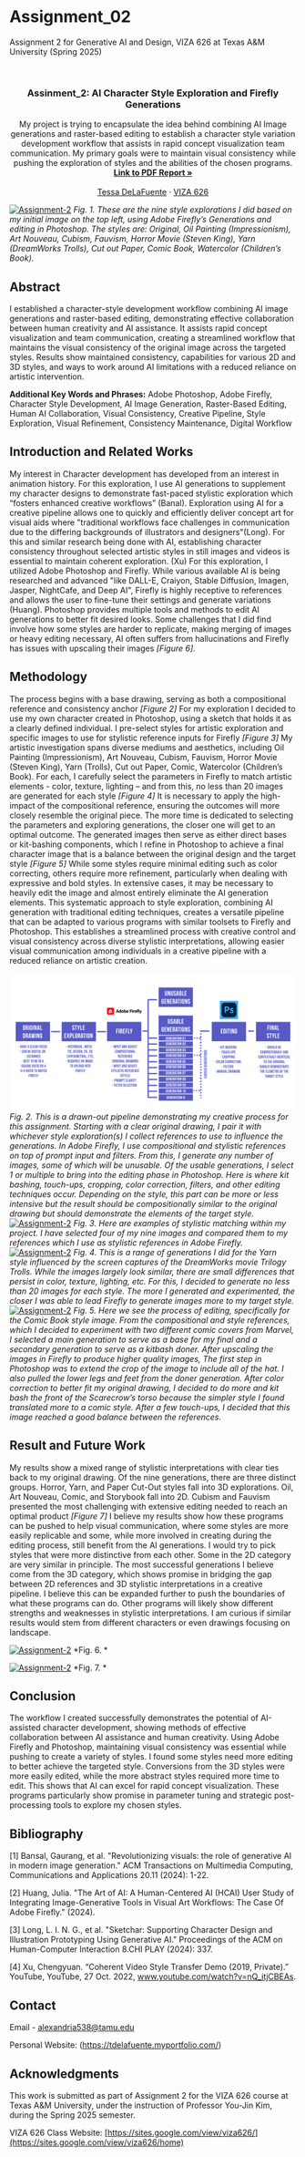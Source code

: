 # Assignment_02
Assignment 2 for Generative AI and Design, VIZA 626 at Texas A&amp;M University (Spring 2025)

<!-- Improved compatibility of back to top link: See: https://github.com/othneildrew/Best-README-Template/pull/73 -->
<a id="readme-top"></a>

<!-- PROJECT SHIELDS -->
<!--
*** I'm using markdown "reference style" links for readability.
*** Reference links are enclosed in brackets [ ] instead of parentheses ( ).
*** See the bottom of this document for the declaration of the reference variables
*** for contributors-url, forks-url, etc. This is an optional, concise syntax you may use.
*** https://www.markdownguide.org/basic-syntax/#reference-style-links
-->




<!-- PROJECT LOGO -->
<br />
<div align="center">
  </a>

  <h3 align="center">Assinment_2: AI Character Style Exploration and Firefly Generations</h3>

  <p align="center">
    My project is trying to encapsulate the idea behind combining AI Image generations and raster-based editing to establish a character style variation development workflow that assists in rapid concept visualization team communication. My primary goals were to maintain visual consistency while pushing the exploration of styles and the abilities of the chosen programs. 
    <br />
    <a href="https://github.com/Alexandria538/4-comma-Assignment_01/blob/main/4-comma-Assignment_01.pdf"><strong>Link to PDF Report »</strong></a>
    <br />
    <br />
    <a href="https://tdelafuente.myportfolio.com/">Tessa DeLaFuente</a>
    &middot;
    <a href="https://sites.google.com/view/viza626/home">VIZA 626</a>
  </p>
</div>


[![Assignment-2][images-fig1]](https://example.com)
*Fig. 1. These are the nine style explorations I did based on my initial image on the top left, using Adobe Firefly’s Generations and editing in Photoshop. The styles are: Original, Oil Painting (Impressionism), Art Nouveau, Cubism, Fauvism, Horror Movie (Steven King), Yarn (DreamWorks Trolls), Cut out Paper, Comic Book, Watercolor (Children’s Book).* 

<!-- Abstract -->
## Abstract
I established a character-style development workflow combining AI image generations and raster-based editing, demonstrating effective collaboration between human creativity and AI assistance. It assists rapid concept visualization and team communication, creating a streamlined workflow that maintains the visual consistency of the original image across the targeted styles. Results show maintained consistency, capabilities for various 2D and 3D styles, and ways to work around AI limitations with a reduced reliance on artistic intervention.

**Additional Key Words and Phrases:** Adobe Photoshop, Adobe Firefly, Character Style Development, AI Image Generation, Raster-Based Editing, Human AI Collaboration, Visual Consistency, Creative Pipeline, Style Exploration, Visual Refinement, Consistency Maintenance, Digital Workflow

<!-- Introduction and Related Works -->
## Introduction and Related Works
My interest in Character development has developed from an interest in animation history. For this exploration, I use AI generations to supplement my character designs to demonstrate fast-paced stylistic exploration which “fosters enhanced creative workflows” (Banal). Exploration using AI for a creative pipeline allows one to quickly and efficiently deliver concept art for visual aids where "traditional workflows face challenges in communication due to the differing backgrounds of illustrators and designers"(Long). For this and similar research being done with AI, establishing character consistency throughout selected artistic styles in still images and videos is essential to maintain coherent exploration. (Xu) For this exploration, I utilized Adobe Photoshop and Firefly. While various available AI is being researched and advanced "like DALL-E, Craiyon, Stable Diffusion, Imagen, Jasper, NightCafe, and Deep AI", Firefly is highly receptive to references and allows the user to fine-tune their settings and generate variations (Huang). Photoshop provides multiple tools and methods to edit AI generations to better fit desired looks. Some challenges that I did find involve how some styles are harder to replicate, making merging of images or heavy editing necessary, AI often suffers from hallucinations and Firefly has issues with upscaling their images *[Figure 6]*.

## Methodology
The process begins with a base drawing, serving as both a compositional reference and consistency anchor *[Figure 2]* For my exploration I decided to use my own character created in Photoshop, using a sketch that holds it as a clearly defined individual. I pre-select styles for artistic exploration and specific images to use for stylistic reference inputs for Firefly *[Figure 3]*  My artistic investigation spans diverse mediums and aesthetics, including Oil Painting (Impressionism), Art Nouveau, Cubism, Fauvism, Horror Movie (Steven King), Yarn (Trolls), Cut out Paper, Comic, Watercolor (Children’s Book). For each, I carefully select the parameters in Firefly to match artistic elements - color, texture, lighting – and from this, no less than 20 images are generated for each style *[Figure 4]*  It is necessary to apply the high-impact of the compositional reference, ensuring the outcomes will more closely resemble the original piece. The more time is dedicated to selecting the parameters and exploring generations, the closer one will get to an optimal outcome. The generated images then serve as either direct bases or kit-bashing components, which I refine in Photoshop to achieve a final character image that is a balance between the original design and the target style *[Figure 5]*  While some styles require minimal editing such as color correcting, others require more refinement, particularly when dealing with expressive and bold styles. In extensive cases, it may be necessary to heavily edit the image and almost entirely eliminate the AI generation elements. This systematic approach to style exploration, combining AI generation with traditional editing techniques, creates a versatile pipeline that can be adapted to various programs with similar toolsets to Firefly and Photoshop. This establishes a streamlined process with creative control and visual consistency across diverse stylistic interpretations, allowing easier visual communication among individuals in a creative pipeline with a reduced reliance on artistic creation. 

[![Assignment-2][images-fig2]](https://example.com)
*Fig. 2. This is a drawn-out pipeline demonstrating my creative process for this assignment. Starting with a clear original drawing, I pair it with whichever style exploration(s) I collect references to use to influence the generations. In Adobe Firefly, I use compositional and stylistic references on top of prompt input and filters. From this, I generate any number of images, some of which will be unusable. Of the usable generations, I select 1 or multiple to bring into the editing phase in Photoshop. Here is where kit bashing, touch-ups, cropping, color correction, filters, and other editing techniques occur. Depending on the style, this part can be more or less intensive but the result should be compositionally similar to the original drawing but should demonstrate the elements of the target style.*
[![Assignment-2][images-fig3]](https://example.com)
*Fig. 3. Here are examples of stylistic matching within my project. I have selected four of my nine images and compared them to my references which I use as stylistic references in Adobe Firefly.*
[![Assignment-2][images-fig4]](https://example.com)
*Fig. 4. This is a range of generations I did for the Yarn style influenced by the screen captures of the DreamWorks movie Trilogy Trolls. While the images largely look similar, there are small differences that persist in color, texture, lighting, etc. For this, I decided to generate no less than 20 images for each style. The more I generated and experimented, the closer I was able to lead Firefly to generate images more to my target style.*
[![Assignment-2][images-fig5]](https://example.com)
*Fig. 5. Here we see the process of editing, specifically for the Comic Book style image. From the compositional and style references, which I decided to experiment with two different comic covers from Marvel, I selected a main generation to serve as a base for my final and a secondary generation to serve as a kitbash doner. After upscaling the images in Firefly to produce higher quality images, The first step in Photoshop was to extend the crop of the image to include all of the hat. I also pulled the lower legs and feet from the doner generation. After color correction to better fit my original drawing, I decided to do more and kit bash the front of the Scarecrow’s torso because the simpler style I found translated more to a comic style. After a few touch-ups, I decided that this image reached a good balance between the references.*
## Result and Future Work
My results show a mixed range of stylistic interpretations with clear ties back to my original drawing. Of the nine generations, there are three distinct groups. Horror, Yarn, and Paper Cut-Out styles fall into 3D explorations. Oil, Art Nouveau, Comic, and Storybook fall into 2D. Cubism and Fauvism presented the most challenging with extensive editing needed to reach an optimal product *[Figure 7]* I believe my results show how these programs can be pushed to help visual communication, where some styles are more easily replicable and some, while more involved in creating during the editing process, still benefit from the AI generations. I would try to pick styles that were more distinctive from each other. Some in the 2D category are very similar in principle. The most successful generations I believe come from the 3D category, which shows promise in bridging the gap between 2D references and 3D stylistic interpretations in a creative pipeline. I believe this can be expanded further to push the boundaries of what these programs can do. Other programs will likely show different strengths and weaknesses in stylistic interpretations. I am curious if similar results would stem from different characters or even drawings focusing on landscape.

[![Assignment-2][images-fig6]](https://example.com)
*Fig. 6. *

[![Assignment-2][images-fig7]](https://example.com)
*Fig. 7. *

## Conclusion
The workflow I created successfully demonstrates the potential of AI-assisted character development, showing methods of effective collaboration between AI assistance and human creativity. Using Adobe Firefly and Photoshop, maintaining visual consistency was essential while pushing to create a variety of styles. I found some styles need more editing to better achieve the targeted style. Conversions from the 3D styles were more easily edited, while the more abstract styles required more time to edit. This shows that AI can excel for rapid concept visualization. These programs particularly show promise in parameter tuning and strategic post-processing tools to explore my chosen styles.

<!-- Bibliography -->
## Bibliography
[1] Bansal, Gaurang, et al. "Revolutionizing visuals: the role of generative AI in modern image generation." ACM Transactions on Multimedia Computing, Communications and Applications 20.11 (2024): 1-22.

[2] Huang, Julia. "The Art of AI: A Human-Centered AI (HCAI) User Study of Integrating Image-Generative Tools in Visual Art Workflows: The Case Of Adobe Firefly." (2024).

[3] Long, L. I. N. G., et al. "Sketchar: Supporting Character Design and Illustration Prototyping Using Generative AI." Proceedings of the ACM on Human-Computer Interaction 8.CHI PLAY (2024): 337.

[4] Xu, Chengyuan. “Coherent Video Style Transfer Demo (2019, Private).” YouTube, YouTube, 27 Oct. 2022, www.youtube.com/watch?v=nQ_itjCBEAs.

<!-- CONTACT -->
## Contact

Email - alexandria538@tamu.edu

Personal Website: (https://tdelafuente.myportfolio.com/)




<!-- ACKNOWLEDGMENTS -->
## Acknowledgments

This work is submitted as part of Assignment 2 for the VIZA 626 course at Texas A&M University, under the instruction of Professor You-Jin Kim, during the Spring 2025 semester.

VIZA 626 Class Website: [https://sites.google.com/view/viza626/](https://sites.google.com/view/viza626/home)

<!-- MARKDOWN LINKS & IMAGES -->
<!-- https://www.markdownguide.org/basic-syntax/#reference-style-links -->
[contributors-shield]: https://img.shields.io/github/contributors/othneildrew/Best-README-Template.svg?style=for-the-badge
[contributors-url]: https://github.com/othneildrew/Best-README-Template/graphs/contributors
[forks-shield]: https://img.shields.io/github/forks/othneildrew/Best-README-Template.svg?style=for-the-badge
[forks-url]: https://github.com/othneildrew/Best-README-Template/network/members
[stars-shield]: https://img.shields.io/github/stars/othneildrew/Best-README-Template.svg?style=for-the-badge
[stars-url]: https://github.com/othneildrew/Best-README-Template/stargazers
[issues-shield]: https://img.shields.io/github/issues/othneildrew/Best-README-Template.svg?style=for-the-badge
[issues-url]: https://github.com/othneildrew/Best-README-Template/issues
[license-shield]: https://img.shields.io/github/license/othneildrew/Best-README-Template.svg?style=for-the-badge
[license-url]: https://github.com/othneildrew/Best-README-Template/blob/master/LICENSE.txt
[linkedin-shield]: https://img.shields.io/badge/-LinkedIn-black.svg?style=for-the-badge&logo=linkedin&colorB=555
[linkedin-url]: https://linkedin.com/in/othneildrew
[product-screenshot]: images/screenshot.png
[images-fig1]: fig1.png
[images-fig2]: fig2.png
[images-fig3]: fig3.png
[images-fig4]: fig4.png
[images-fig5]: fig5.png
[images-fig6]: fig6.png
[images-fig7]: fig7.png
[images-fig5]: images/fig5.png
[images-fig6]: images/fig6.png
[Next.js]: https://img.shields.io/badge/next.js-000000?style=for-the-badge&logo=nextdotjs&logoColor=white
[Next-url]: https://nextjs.org/
[React.js]: https://img.shields.io/badge/React-20232A?style=for-the-badge&logo=react&logoColor=61DAFB
[React-url]: https://reactjs.org/
[Vue.js]: https://img.shields.io/badge/Vue.js-35495E?style=for-the-badge&logo=vuedotjs&logoColor=4FC08D
[Vue-url]: https://vuejs.org/
[Angular.io]: https://img.shields.io/badge/Angular-DD0031?style=for-the-badge&logo=angular&logoColor=white
[Angular-url]: https://angular.io/
[Svelte.dev]: https://img.shields.io/badge/Svelte-4A4A55?style=for-the-badge&logo=svelte&logoColor=FF3E00
[Svelte-url]: https://svelte.dev/
[Laravel.com]: https://img.shields.io/badge/Laravel-FF2D20?style=for-the-badge&logo=laravel&logoColor=white
[Laravel-url]: https://laravel.com
[Bootstrap.com]: https://img.shields.io/badge/Bootstrap-563D7C?style=for-the-badge&logo=bootstrap&logoColor=white
[Bootstrap-url]: https://getbootstrap.com
[JQuery.com]: https://img.shields.io/badge/jQuery-0769AD?style=for-the-badge&logo=jquery&logoColor=white
[JQuery-url]: https://jquery.com
